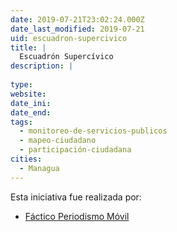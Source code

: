 ```yaml
---
date: 2019-07-21T23:02:24.000Z
date_last_modified: 2019-07-21
uid: escuadron-supercivico
title: |
  Escuadrón Supercívico
description: |
  
type: 
website: 
date_ini: 
date_end: 
tags:
  - monitoreo-de-servicios-publicos
  - mapeo-ciudadano
  - participación-ciudadana
cities: 
  - Managua
---
```


Esta iniciativa fue realizada por:

- [Fáctico Periodismo Móvil](/organizaciones/factico-periodismo-movil)
